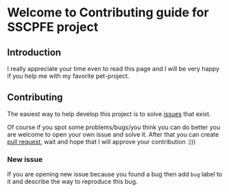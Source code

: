 # Welcome to Contributing guide for SSCPFE project

## Introduction

I really appreciate your time even to read this page and I will be very happy if you help me with my favorite pet-project.

## Contributing

The easiest way to help develop this project is to solve <a href='https://github.com/greentech72/sscpfe/issues'>issues</a> that exist.

Of course if you spot some problems/bugs/you think you can do better you are welcome to open your own issue and solve it. After that you can create <a href='https://docs.github.com/en/pull-requests/collaborating-with-pull-requests/proposing-changes-to-your-work-with-pull-requests/about-pull-requests'>pull request</a>, wait and hope that I will approve your contribution :)))

### New issue

If you are opening new issue because you found a bug then add ```bug``` label to it and describe the way to reproduce this bug.
